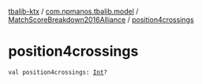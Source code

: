 [tbalib-ktx](../../index.md) / [com.npmanos.tbalib.model](../index.md) / [MatchScoreBreakdown2016Alliance](index.md) / [position4crossings](./position4crossings.md)

# position4crossings

`val position4crossings: `[`Int`](https://kotlinlang.org/api/latest/jvm/stdlib/kotlin/-int/index.html)`?`